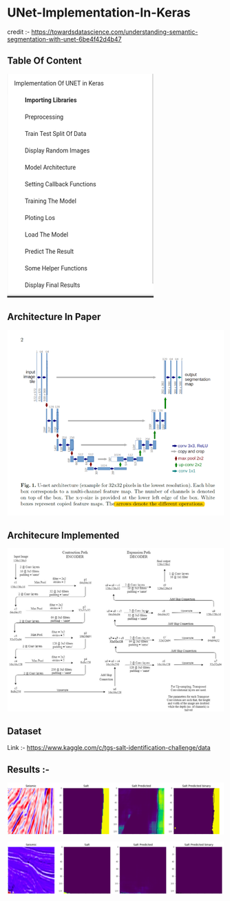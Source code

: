# UNet-Implementation-In-Keras
credit :- https://towardsdatascience.com/understanding-semantic-segmentation-with-unet-6be4f42d4b47

## Table Of Content
![data](https://raw.githubusercontent.com/pantherofficial404/UNet-Implementation-In-Keras/master/content.png)

## Architecture In Paper
![architecture](https://raw.githubusercontent.com/pantherofficial404/UNet-Implementation-In-Keras/master/architecture.png)

## Architecure Implemented
![implemented](https://raw.githubusercontent.com/pantherofficial404/UNet-Implementation-In-Keras/master/model.jpeg)

## Dataset
Link :- https://www.kaggle.com/c/tgs-salt-identification-challenge/data

## Results :- 

![resul1](https://github.com/pantherofficial404/UNet-Implementation-In-Keras/blob/master/result1.png?raw=true)

![result2](https://github.com/pantherofficial404/UNet-Implementation-In-Keras/blob/master/result2.png?raw=true)

